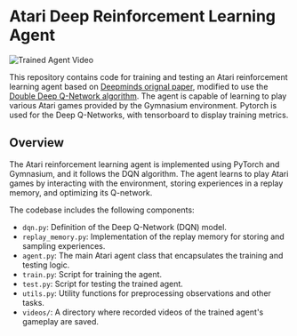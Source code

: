 # Atari Deep Reinforcement Learning Agent

![Trained Agent Video](pong.gif)

This repository contains code for training and testing an Atari reinforcement learning agent based on [Deepminds orignal paper](https://arxiv.org/pdf/1312.5602.pdf), modified to use the [Double Deep Q-Network algorithm](https://arxiv.org/pdf/1509.06461.pdf). The agent is capable of learning to play various Atari games provided by the Gymnasium environment. Pytorch is used for the Deep Q-Networks, with tensorboard to display training metrics.

## Overview

The Atari reinforcement learning agent is implemented using PyTorch and Gymnasium, and it follows the DQN algorithm. The agent learns to play Atari games by interacting with the environment, storing experiences in a replay memory, and optimizing its Q-network.

The codebase includes the following components:

- `dqn.py`: Definition of the Deep Q-Network (DQN) model.
- `replay_memory.py`: Implementation of the replay memory for storing and sampling experiences.
- `agent.py`: The main Atari agent class that encapsulates the training and testing logic.
- `train.py`: Script for training the agent.
- `test.py`: Script for testing the trained agent.
- `utils.py`: Utility functions for preprocessing observations and other tasks.
- `videos/`: A directory where recorded videos of the trained agent's gameplay are saved.


